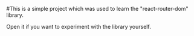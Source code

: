 #This is a simple project which was used to learn the "react-router-dom" library.

Open it if you want to experiment with the library yourself.